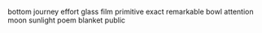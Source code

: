 bottom journey effort glass film primitive exact remarkable bowl attention moon sunlight poem blanket public